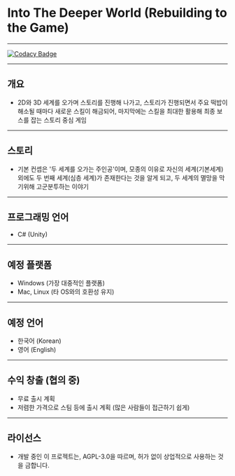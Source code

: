 # Into The Deeper World (Rebuilding to the Game)

---

[![Codacy Badge](https://app.codacy.com/project/badge/Grade/3e4c6e8ea3d4469b816942602cd14e99)](https://www.codacy.com/gh/Team-IF/into-the-deeper-world)

---

## 개요
-   2D와 3D 세계를 오가며 스토리를 진행해 나가고, 스토리가 진행되면서 주요 떡밥이 해소될 때마다 새로운 스킬이 해금되어, 마지막에는 스킬을 최대한 활용해 최종 보스를 잡는 스토리 중심 게임

---

## 스토리
-   기본 컨셉은 '두 세계를 오가는 주인공'이며, 모종의 이유로 자신의 세계(기본세계) 외에도 두 번째 세계(심층 세계)가 존재한다는 것을 알게 되고, 두 세계의 멸망을 막기위해 고군분투하는 이야기

---

## 프로그래밍 언어
-   C# (Unity)

---

## 예정 플랫폼
-   Windows (가장 대중적인 플랫폼)
-   Mac, Linux (타 OS와의 호환성 유지)

---

## 예정 언어
-   한국어 (Korean)
-   영어 (English)

---

## 수익 창출 (협의 중)
-   무료 출시 계획
-   저렴한 가격으로 스팀 등에 출시 계획 (많은 사람들이 접근하기 쉽게)

---

## 라이선스
-   개발 중인 이 프로젝트는, AGPL-3.0을 따르며, 허가 없이 상업적으로 사용하는 것을 금합니다.
